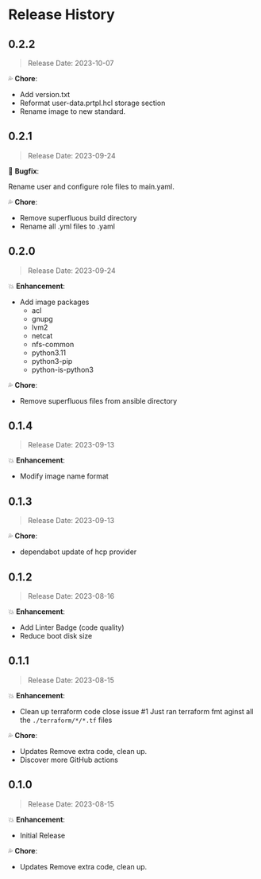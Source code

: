 # Release History

## 0.2.2

> Release Date: 2023-10-07

:sweat_drops: **Chore**:

- Add version.txt
- Reformat user-data.prtpl.hcl storage section
- Rename image to new standard.

## 0.2.1

> Release Date: 2023-09-24

:bug: **Bugfix**:

Rename user and configure role files to main.yaml.

:sweat_drops: **Chore**:

- Remove superfluous build directory
- Rename all .yml files to .yaml

## 0.2.0

> Release Date: 2023-09-24

:boom: **Enhancement**:

- Add image packages
  - acl
  - gnupg
  - lvm2
  - netcat
  - nfs-common
  - python3.11
  - python3-pip
  - python-is-python3

:sweat_drops: **Chore**:

- Remove superfluous files from ansible directory

## 0.1.4

> Release Date: 2023-09-13

:boom: **Enhancement**:

- Modify image name format

## 0.1.3

> Release Date: 2023-09-13

:sweat_drops: **Chore**:

- dependabot update of hcp provider

## 0.1.2

> Release Date: 2023-08-16

:boom: **Enhancement**:

- Add Linter Badge (code quality)
- Reduce boot disk size

## 0.1.1

> Release Date: 2023-08-15

:boom: **Enhancement**:

- Clean up terraform code close issue #1
Just ran terraform fmt aginst all the `./terraform/*/*.tf` files

:sweat_drops: **Chore**:

- Updates Remove extra code, clean up.
- Discover more GitHub actions

## 0.1.0

> Release Date: 2023-08-15

:boom: **Enhancement**:

- Initial Release

:sweat_drops: **Chore**:

- Updates Remove extra code, clean up.
